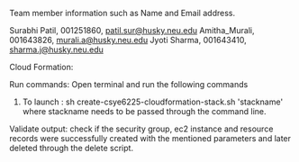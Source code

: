 Team member information such as Name and Email address.


Surabhi Patil, 001251860, patil.sur@husky.neu.edu
Amitha_Murali, 001643826, murali.a@husky.neu.edu 
Jyoti Sharma, 001643410, sharma.j@husky.neu.edu 


Cloud Formation:

Run commands:
Open terminal and run the following commands 

1. To launch : sh create-csye6225-cloudformation-stack.sh 'stackname' where stackname needs to be passed through the command line.


Validate output: 
check if the security group, ec2 instance and resource records were successfully created with the mentioned parameters and later deleted through the delete script.



